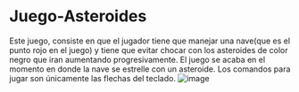 # Juego-Asteroides
 Este juego, consiste en que el jugador tiene que manejar una nave(que es el punto rojo en el juego) y tiene que evitar chocar con los asteroides de color negro que iran aumentando progresivamente. El juego se acaba en el momento en donde la nave se  estrelle con un asteroide. Los comandos para jugar son únicamente las flechas del teclado.
![image](https://github.com/AndresUsecheFH/Juego-Asteroides/assets/133689963/052582ec-bec2-4eff-b772-bbcb8622474f)
